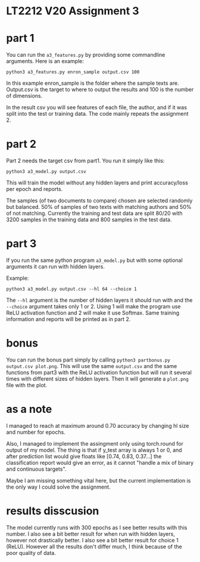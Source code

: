 # LT2212 V20 Assignment 3

# part 1

You can run the `a3_features.py` by providing some commandline arguments. Here is an example:

```
python3 a3_features.py enron_sample output.csv 100
```

In this example enron_sample is the folder where the sample texts are. Output.csv is the target to where to output the results and 100 is the number of dimensions.

In the result csv you will see features of each file, the author, and if it was split into the test or training data. The code mainly repeats the assignment 2.

# part 2

Part 2 needs the target csv from part1. You run it simply like this:

```
python3 a3_model.py output.csv 
```

This will train the model without any hidden layers and print accuracy/loss per epoch and reports.

The samples (of two documents to compare) chosen are selected randomly but balanced. 50% of samples of two texts with matching authors and 50% of not matching. Currently the training and test data are split 80/20 with 3200 samples in the training data and 800 samples in the test data.

# part 3

If you run the same python program `a3_model.py` but with some optional arguments it can run with hidden layers.

Example:

```
python3 a3_model.py output.csv --hl 64 --choice 1
```

The `--hl` argument is the number of hidden layers it should run with and the
`--choice` argument takes only 1 or 2. Using 1 will make the program use ReLU activation function and 2 will make it use Softmax. Same training information and reports will be printed as in part 2.

# bonus

You can run the bonus part simply by calling `python3 partbonus.py output.csv plot.png`. This will use the same `output.csv` and the same functions from part3 with the ReLU activation function but will run it several times with different sizes of hidden layers. Then it will generate a `plot.png` file with the plot.

# as a note

I managed to reach at maximum around 0.70 accuracy by changing hl size and number for epochs. 

Also, I managed to implement the assingment only using torch.round for output of my model.
The thing is that if y_test array is always 1 or 0, and after prediction list would give floats like [0.74, 0.83, 0.37...] 
the classification report would give an error, as it cannot "handle a mix of binary and continuous targets". 

Maybe I am missing something vital here, but the current implementation is the only way I could solve the assignment.

# results disscusion

The model currently runs with 300 epochs as I see better results with this number. I also see a bit better result for when run with hidden layers, 
however not drastically better.
I also see a bit better result for choice 1 (ReLU).  However all the results don't differ much, I think because of the poor quality of data.


